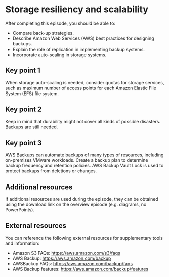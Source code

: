 # Storage resiliency and scalability

After completing this episode, you should be able to:

+ Compare back-up strategies.
+ Describe Amazon Web Services (AWS) best practices for designing backups.
+ Explain the role of replication in implementing backup systems.
+ Incorporate auto-scaling in storage systems.

## Key point 1

When storage auto-scaling is needed, consider quotas for storage services, such as maximum number of access points for each Amazon Elastic File System (EFS) file system.

## Key point 2

Keep in mind that durability might not cover all kinds of possible disasters. Backups are still needed.

## Key point 3

AWS Backups can automate backups of many types of resources, including on-premises VMware workloads. Create a backup plan to determine backup frequency and retention policies. AWS Backup Vault Lock is used to protect backups from deletions or changes.

## Additional resources

If additional resources are used during the episode, they can be obtained using the download link on the overview episode (e.g. diagrams, no PowerPoints).

## External resources

You can reference the following external resources for supplementary tools and information:

+ Amazon S3 FAQs: <https://aws.amazon.com/s3/faqs>
+ AWS Backup: <https://aws.amazon.com/backup>
+ AWSBackup FAQs: <https://aws.amazon.com/backup/faqs>
+ AWS Backup features: <https://aws.amazon.com/backup/features>
